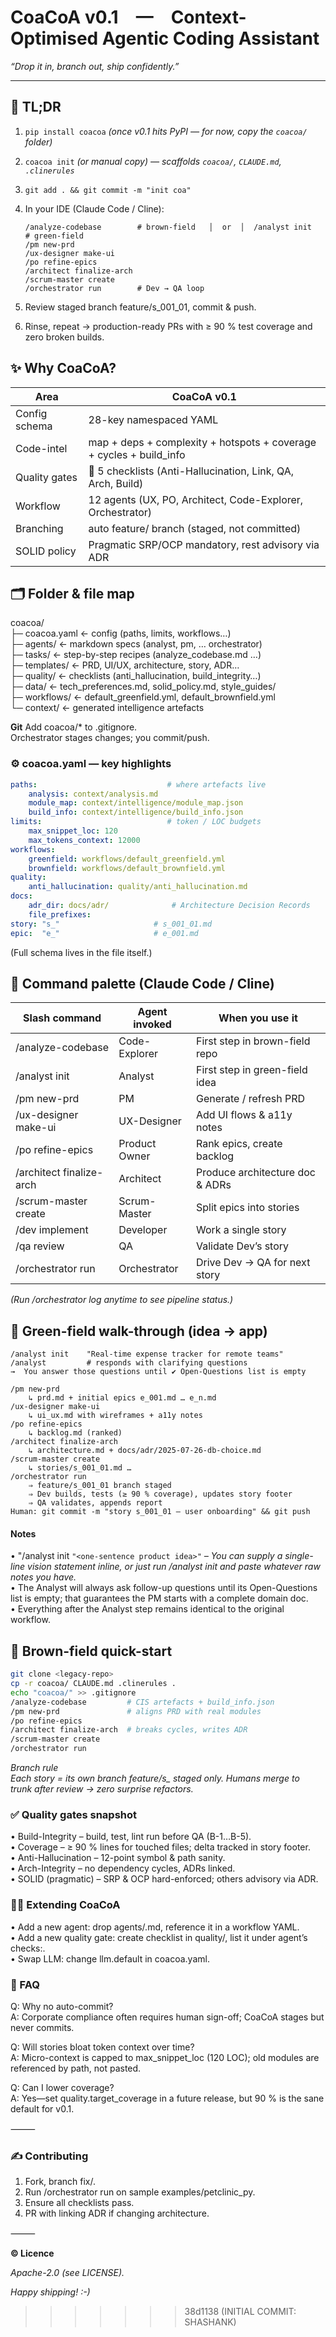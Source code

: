 # CoaCoA v0.1 — Context-Optimised Agentic Coding Assistant  
*“Drop it in, branch out, ship confidently.”*

---

## 📌 TL;DR  

1. `pip install coacoa`                *(once v0.1 hits PyPI — for now, copy the `coacoa/` folder)*  
2. `coacoa init`                       *(or manual copy) — scaffolds `coacoa/`, `CLAUDE.md`, `.clinerules`*  
3. `git add . && git commit -m "init coa"`  
4. In your IDE (Claude Code / Cline):  

   ```text
   /analyze-codebase        # brown-field   │  or  │  /analyst init      # green-field
   /pm new-prd
   /ux-designer make-ui
   /po refine-epics
   /architect finalize-arch
   /scrum-master create
   /orchestrator run        # Dev → QA loop
   ```
5. Review staged branch feature/s_001_01, commit & push.
6. Rinse, repeat → production-ready PRs with ≥ 90 % test coverage and zero broken builds.

## ✨ Why CoaCoA?
| Area | CoaCoA v0.1 |  
| - | - |  
| Config schema | 28-key namespaced YAML |  
| Code-intel | map + deps + complexity + hotspots + coverage + cycles + build_info |  
| Quality gates | 🎯 5 checklists (Anti-Hallucination, Link, QA, Arch, Build) |  
| Workflow | 12 agents (UX, PO, Architect, Code-Explorer, Orchestrator) |  
| Branching | auto feature/<story> branch (staged, not committed) |  
| SOLID policy | Pragmatic SRP/OCP mandatory, rest advisory via ADR |  

## 🗂 Folder & file map
coacoa/  
├─ coacoa.yaml               ← config (paths, limits, workflows…)  
├─ agents/                   ← markdown specs (analyst, pm, … orchestrator)  
├─ tasks/                    ← step-by-step recipes (analyze_codebase.md …)  
├─ templates/                ← PRD, UI/UX, architecture, story, ADR…  
├─ quality/                  ← checklists (anti_hallucination, build_integrity…)  
├─ data/                     ← tech_preferences.md, solid_policy.md, style_guides/  
├─ workflows/                ← default_greenfield.yml, default_brownfield.yml  
└─ context/                  ← generated intelligence artefacts  

**Git**
Add coacoa/* to .gitignore.  
Orchestrator stages changes; you commit/push.  

### ⚙ coacoa.yaml — key highlights
```yaml
paths:                             # where artefacts live
    analysis: context/analysis.md
    module_map: context/intelligence/module_map.json
    build_info: context/intelligence/build_info.json
limits:                            # token / LOC budgets
    max_snippet_loc: 120
    max_tokens_context: 12000
workflows:
    greenfield: workflows/default_greenfield.yml
    brownfield: workflows/default_brownfield.yml
quality:
    anti_hallucination: quality/anti_hallucination.md
docs:
    adr_dir: docs/adr/              # Architecture Decision Records
    file_prefixes:
story: "s_"                     # s_001_01.md
epic:  "e_"                     # e_001.md
```

(Full schema lives in the file itself.)

## 💬 Command palette (Claude Code / Cline)

| Slash command | Agent invoked | When you use it |  
| - | - | - |  
| /analyze-codebase | Code-Explorer | First step in brown-field repo |  
| /analyst init | Analyst | First step in green-field idea |  
| /pm new-prd | PM | Generate / refresh PRD |  
| /ux-designer make-ui | UX-Designer | Add UI flows & a11y notes |  
| /po refine-epics | Product Owner | Rank epics, create backlog |  
| /architect finalize-arch | Architect | Produce architecture doc & ADRs |  
| /scrum-master create | Scrum-Master | Split epics into stories |  
| /dev implement <story> | Developer | Work a single story |  
| /qa review | QA | Validate Dev’s story |  
| /orchestrator run | Orchestrator | Drive Dev → QA for next story |  

*(Run /orchestrator log anytime to see pipeline status.)*  

## 🚀 Green-field walk-through (idea → app)

```text
/analyst init    "Real-time expense tracker for remote teams"
/analyst         # responds with clarifying questions
→  You answer those questions until ✔ Open-Questions list is empty

/pm new-prd
    ↳ prd.md + initial epics e_001.md … e_n.md
/ux-designer make-ui
    ↳ ui_ux.md with wireframes + a11y notes
/po refine-epics
    ↳ backlog.md (ranked)
/architect finalize-arch
    ↳ architecture.md + docs/adr/2025-07-26-db-choice.md
/scrum-master create
    ↳ stories/s_001_01.md …
/orchestrator run
    ⇒ feature/s_001_01 branch staged
    ⇒ Dev builds, tests (≥ 90 % coverage), updates story footer
    ⇒ QA validates, appends report
Human: git commit -m "story s_001_01 – user onboarding" && git push
```  

#### Notes
•	"/analyst init `"<one-sentence product idea>"`  *– You can supply a single-line vision statement inline, or just run /analyst init and paste whatever raw notes you have.*  
•	The Analyst will always ask follow-up questions until its Open-Questions list is empty; that guarantees the PM starts with a complete domain doc.  
•	Everything after the Analyst step remains identical to the original workflow.  

## 🔧 Brown-field quick-start

```bash
git clone <legacy-repo>
cp -r coacoa/ CLAUDE.md .clinerules .
echo "coacoa/" >> .gitignore
/analyze-codebase         # CIS artefacts + build_info.json
/pm new-prd               # aligns PRD with real modules
/po refine-epics
/architect finalize-arch  # breaks cycles, writes ADR
/scrum-master create
/orchestrator run
```

*Branch rule  
Each story = its own branch feature/s_<id> staged only.  Humans merge to  
trunk after review → zero surprise refactors.*  

### ✅ Quality gates snapshot
•	Build-Integrity – build, test, lint run before QA (B-1…B-5).  
•	Coverage – ≥ 90 % lines for touched files; delta tracked in story footer.  
•	Anti-Hallucination – 12-point symbol & path sanity.  
•	Arch-Integrity – no dependency cycles, ADRs linked.  
•	SOLID (pragmatic) – SRP & OCP hard-enforced; others advisory via ADR.  

### 🧑‍🎓 Extending CoaCoA
•	Add a new agent: drop agents/<name>.md, reference it in a workflow YAML.  
•	Add a new quality gate: create checklist in quality/, list it under agent’s checks:.  
•	Swap LLM: change llm.default in coacoa.yaml.  

### 🤔 FAQ

Q: Why no auto-commit?  
A: Corporate compliance often requires human sign-off; CoaCoA stages but never commits.  

Q: Will stories bloat token context over time?  
A: Micro-context is capped to max_snippet_loc (120 LOC); old modules are referenced by path, not pasted.  

Q: Can I lower coverage?  
A: Yes—set quality.target_coverage in a future release, but 90 % is the sane default for v0.1.  

⸻

### ✍ Contributing
1.	Fork, branch fix/<topic>.  
2.	Run /orchestrator run on sample examples/petclinic_py.  
3.	Ensure all checklists pass.  
4.	PR with linking ADR if changing architecture.  

⸻

**© Licence**

*Apache-2.0 (see LICENSE).*

*Happy shipping! :-)*
>>>>>>> 38d1138 (INITIAL COMMIT: SHASHANK)
